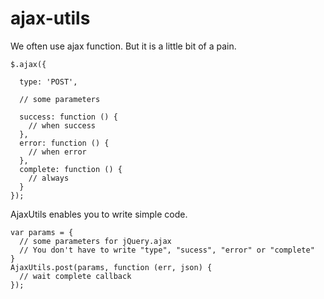 # ajax-utils

We often use ajax function. But it is a little bit of a pain.

```
$.ajax({

  type: 'POST',

  // some parameters

  success: function () {
    // when success
  },
  error: function () {
    // when error
  },
  complete: function () {
    // always
  }
});

```

AjaxUtils enables you to write simple code.


```
var params = {
  // some parameters for jQuery.ajax
  // You don't have to write "type", "sucess", "error" or "complete"
}
AjaxUtils.post(params, function (err, json) {
  // wait complete callback
});
```

